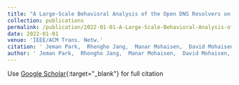 ```yaml
---
title: "A Large-Scale Behavioral Analysis of the Open DNS Resolvers on the Internet"
collection: publications
permalink: /publication/2022-01-01-A-Large-Scale-Behavioral-Analysis-of-the-Open-DNS-Resolvers-on-the-Internet
date: 2022-01-01
venue: 'IEEE/ACM Trans. Netw.'
citation: ' Jeman Park,  Rhongho Jang,  Manar Mohaisen,  David Mohaisen, &quot;A Large-Scale Behavioral Analysis of the Open DNS Resolvers on the Internet.&quot; IEEE/ACM Trans. Netw., 2022.'
author: ' Jeman Park,  Rhongho Jang,  Manar Mohaisen,  David Mohaisen, '
---
```

Use [Google Scholar](https://scholar.google.com/scholar?q=A+Large+Scale+Behavioral+Analysis+of+the+Open+DNS+Resolvers+on+the+Internet){:target="_blank"} for full citation